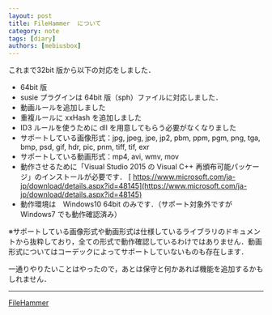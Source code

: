 ```yaml
---
layout: post
title: FileHammer  について
category: note
tags: [diary]
authors: [mebiusbox]
---
```


これまで32bit 版から以下の対応をしました．

<!-- truncate -->

- 64bit 版
- susie プラグインは 64bit 版（sph）ファイルに対応しました．
- 動画ルールを追加しました
- 重複ルールに xxHash を追加しました
- ID3 ルールを使うために dll を用意してもらう必要がなくなりました
- サポートしている画像形式：jpg, jpeg, jpe, jp2, pbm, ppm, pgm, png, tga, bmp, psd, gif, hdr, pic, pnm, tiff, tif, exr
- サポートしている動画形式：mp4, avi, wmv, mov
- 動作させるために「Visual Studio 2015 の Visual C++ 再頒布可能パッケージ」のインストールが必要です． [
https://www.microsoft.com/ja-jp/download/details.aspx?id=48145](https://www.microsoft.com/ja-jp/download/details.aspx?id=48145)
- 動作環境は　Windows10 64bit のみです．（サポート対象外ですが Windows7 でも動作確認済み）

※サポートしている画像形式や動画形式は仕様しているライブラリのドキュメントから抜粋しており，全ての形式で動作確認しているわけではありません．動画形式についてはコーデックによってサポートしていないものも存在します．

一通りやりたいことはやったので，あとは保守と何かあれば機能を追加するかもしれません．

---
[FileHammer](http://mebiusbox.github.io/software_file_hammer.html)
